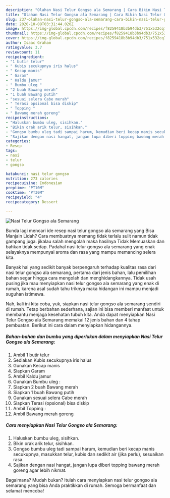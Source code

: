 ```yaml
---
description: "Olahan Nasi Telur Gongso ala Semarang | Cara Bikin Nasi Telur Gongso ala Semarang Yang Enak dan Simpel"
title: "Olahan Nasi Telur Gongso ala Semarang | Cara Bikin Nasi Telur Gongso ala Semarang Yang Enak dan Simpel"
slug: 237-olahan-nasi-telur-gongso-ala-semarang-cara-bikin-nasi-telur-gongso-ala-semarang-yang-enak-dan-simpel
date: 2020-10-08T03:31:44.020Z
image: https://img-global.cpcdn.com/recipes/f8259418b3b94db3/751x532cq70/nasi-telur-gongso-ala-semarang-foto-resep-utama.jpg
thumbnail: https://img-global.cpcdn.com/recipes/f8259418b3b94db3/751x532cq70/nasi-telur-gongso-ala-semarang-foto-resep-utama.jpg
cover: https://img-global.cpcdn.com/recipes/f8259418b3b94db3/751x532cq70/nasi-telur-gongso-ala-semarang-foto-resep-utama.jpg
author: Isaac Graham
ratingvalue: 3.7
reviewcount: 11
recipeingredient:
- "1 butir telur"
- " Kubis secukupnya iris halus"
- " Kecap manis"
- " Garam"
- " Kaldu jamur"
- " Bumbu uleg "
- "2 buah Bawang merah"
- "1 buah Bawang putih"
- "sesuai selera Cabe merah"
- " Terasi opsional bisa diskip"
- " Topping "
- " Bawang merah goreng"
recipeinstructions:
- "Haluskan bumbu uleg, sisihkan."
- "Bikin orak arik telur, sisihkan."
- "Gongso bumbu uleg tadi sampai harum, kemudian beri kecap manis secukupnya, masukkan telur, kubis dan sedikit air (jika perlu), sesuaikan rasa."
- "Sajikan dengan nasi hangat, jangan lupa diberi topping bawang merah goreng agar lebih nikmat."
categories:
- Resep
tags:
- nasi
- telur
- gongso

katakunci: nasi telur gongso 
nutrition: 273 calories
recipecuisine: Indonesian
preptime: "PT10M"
cooktime: "PT30M"
recipeyield: "4"
recipecategory: Dessert

---
```



![Nasi Telur Gongso ala Semarang](https://img-global.cpcdn.com/recipes/f8259418b3b94db3/751x532cq70/nasi-telur-gongso-ala-semarang-foto-resep-utama.jpg)

Bunda lagi mencari ide resep nasi telur gongso ala semarang yang Bisa Manjain Lidah? Cara membuatnya memang tidak terlalu sulit namun tidak gampang juga. jikalau salah mengolah maka hasilnya Tidak Memuaskan dan bahkan tidak sedap. Padahal nasi telur gongso ala semarang yang enak selayaknya mempunyai aroma dan rasa yang mampu memancing selera kita.



Banyak hal yang sedikit banyak berpengaruh terhadap kualitas rasa dari nasi telur gongso ala semarang, pertama dari jenis bahan, lalu pemilihan bahan segar hingga cara mengolah dan menghidangkannya. Tidak usah pusing jika mau menyiapkan nasi telur gongso ala semarang yang enak di rumah, karena asal sudah tahu triknya maka hidangan ini mampu menjadi suguhan istimewa.


Nah, kali ini kita coba, yuk, siapkan nasi telur gongso ala semarang sendiri di rumah. Tetap berbahan sederhana, sajian ini bisa memberi manfaat untuk membantu menjaga kesehatan tubuh kita. Anda dapat menyiapkan Nasi Telur Gongso ala Semarang memakai 12 jenis bahan dan 4 tahap pembuatan. Berikut ini cara dalam menyiapkan hidangannya.

<!--inarticleads1-->

##### Bahan-bahan dan bumbu yang diperlukan dalam menyiapkan Nasi Telur Gongso ala Semarang:

1. Ambil 1 butir telur
1. Sediakan  Kubis secukupnya iris halus
1. Gunakan  Kecap manis
1. Siapkan  Garam
1. Ambil  Kaldu jamur
1. Gunakan  Bumbu uleg :
1. Siapkan 2 buah Bawang merah
1. Siapkan 1 buah Bawang putih
1. Gunakan sesuai selera Cabe merah
1. Siapkan  Terasi (opsional) bisa diskip
1. Ambil  Topping :
1. Ambil  Bawang merah goreng




<!--inarticleads2-->

##### Cara menyiapkan Nasi Telur Gongso ala Semarang:

1. Haluskan bumbu uleg, sisihkan.
1. Bikin orak arik telur, sisihkan.
1. Gongso bumbu uleg tadi sampai harum, kemudian beri kecap manis secukupnya, masukkan telur, kubis dan sedikit air (jika perlu), sesuaikan rasa.
1. Sajikan dengan nasi hangat, jangan lupa diberi topping bawang merah goreng agar lebih nikmat.




Bagaimana? Mudah bukan? Itulah cara menyiapkan nasi telur gongso ala semarang yang bisa Anda praktikkan di rumah. Semoga bermanfaat dan selamat mencoba!
